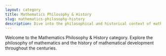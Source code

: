 ```yaml
---
layout: category
title: Mathematics Philosophy & History
slug: mathematics-philosophy-history
description: Dive into the philosophical and historical context of mathematics.
---
```


Welcome to the Mathematics Philosophy & History category. Explore the philosophy of mathematics and the history of mathematical development throughout the centuries.

